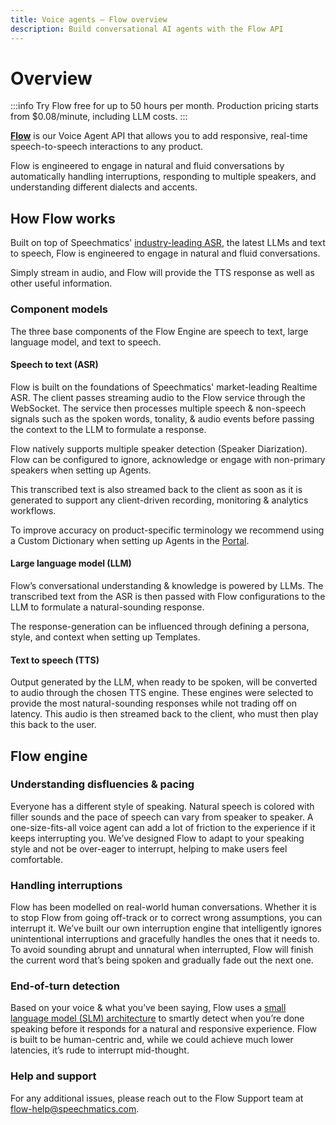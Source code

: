 ```yaml
---
title: Voice agents – Flow overview
description: Build conversational AI agents with the Flow API
---
```


# Overview

:::info
Try Flow free for up to 50 hours per month. Production pricing starts from $0.08/minute, including LLM costs.
:::

[**Flow**](https://speechmatics.com/flow) is our Voice Agent API that allows you to add responsive, real-time speech-to-speech interactions to any product. 

Flow is engineered to engage in natural and fluid conversations by automatically handling interruptions, responding to multiple speakers, and understanding different dialects and accents.

## How Flow works

Built on top of Speechmatics' [industry-leading ASR](/speech-to-text/realtime/quickstart), the latest LLMs and text to speech, Flow is engineered to engage in natural and fluid conversations. 

Simply stream in audio, and Flow will provide the TTS response as well as other useful information.

### Component models

The three base components of the Flow Engine are speech to text, large language model, and text to speech.

#### Speech to text (ASR)

Flow is built on the foundations of Speechmatics' market-leading Realtime ASR. The client passes streaming audio to the Flow service through the WebSocket. The service then processes multiple speech & non-speech signals such as the spoken words, tonality, & audio events before passing the context to the LLM to formulate a response.

Flow natively supports multiple speaker detection (Speaker Diarization). Flow can be configured to ignore, acknowledge or engage with non-primary speakers when setting up Agents.

This transcribed text is also streamed back to the client as soon as it is generated to support any client-driven recording, monitoring & analytics workflows.

To improve accuracy on product-specific terminology we recommend using a Custom Dictionary when setting up Agents in the [Portal](https://portal.speechmatics.com/).

#### Large language model (LLM)

Flow’s conversational understanding & knowledge is powered by LLMs. The transcribed text from the ASR is then passed with Flow configurations to the LLM to formulate a natural-sounding response.

The response-generation can be influenced through defining a persona, style, and context when setting up Templates.

#### Text to speech (TTS)

Output generated by the LLM, when ready to be spoken, will be converted to audio through the chosen TTS engine. These engines were selected to provide the most natural-sounding responses while not trading off on latency. This audio is then streamed back to the client, who must then play this back to the user.

## Flow engine

### Understanding disfluencies & pacing 

Everyone has a different style of speaking. Natural speech is colored with filler sounds and the pace of speech can vary from speaker to speaker. A one-size-fits-all voice agent can add a lot of friction to the experience if it keeps interrupting you. We’ve designed Flow to adapt to your speaking style and not be over-eager to interrupt, helping to make users feel comfortable.

### Handling interruptions

Flow has been modelled on real-world human conversations. Whether it is to stop Flow from going off-track or to correct wrong assumptions, you can interrupt it. We’ve built our own interruption engine that intelligently ignores unintentional interruptions and gracefully handles the ones that it needs to. To avoid sounding abrupt and unnatural when interrupted, Flow will finish the current word that’s being spoken and gradually fade out the next one.

### End-of-turn detection

Based on your voice & what you’ve been saying, Flow uses a [small language model (SLM) architecture](https://blog.speechmatics.com/semantic-turn-detection) to smartly detect when you’re done speaking before it responds for a natural and responsive experience. Flow is built to be human-centric and, while we could achieve much lower latencies, it’s rude to interrupt mid-thought.

### Help and support

For any additional issues, please reach out to the Flow Support team at [flow-help@speechmatics.com](mailto:flow-help@speechmatics.com).